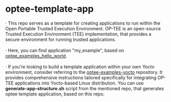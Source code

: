 # optee-template-app


&middot; This repo serves as a template for creating applications to run within the 
Open Portable Trusted Execution Environment. OP-TEE is an open-source Trusted Execution
Environment (TEE) implementation, that provides a secure environment for running
trusted applications. </br>
</br> &middot; Here, you can find application "my_example", based on 
[optee_examples_hello_world](https://github.com/linaro-swg/optee_examples/tree/master/hello_world). </br>
</br> &middot; If you're looking to build a template application within your own Yocto environment,
consider referring to the [optee-examples-yocto](https://github.com/l-krstic/optee-examples-yocto)
repository. It provides comprehensive instructions tailored specifically for integrating OP-TEE 
applications into Yocto-based Linux distribution. You can use **generate-app-structure.sh**
script from the mentioned repo, that generates optee template application, based on this repo.





